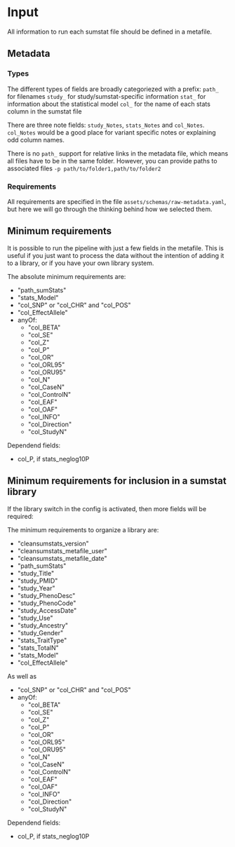# Input
All information to run each sumstat file should be defined in a metafile.

## Metadata

### Types
The different types of fields are broadly categoriezed with a prefix:
`path_` for filenames 
`study_` for study/sumstat-specific information
`stat_` for information about the statistical model 
`col_` for the name of each stats column in the sumstat file

There are three note fields: `study_Notes`, `stats_Notes` and `col_Notes`. `col_Notes` would be a good place for variant specific notes or explaining odd column names.

There is no `path_` support for relative links in the metadata file, which means all files have to be in the same folder. However, you can provide paths to associated files `-p path/to/folder1,path/to/folder2`

### Requirements
All requirements are specified in the file `assets/schemas/raw-metadata.yaml`, but here we will go through the thinking behind how we selected them.

## Minimum requirements
It is possible to run the pipeline with just a few fields in the metafile. This is useful if you just want to process the data without the intention of adding it to a library, or if you have your own library system.

The absolute minimum requirements are:
- "path_sumStats"
- "stats_Model"
- "col_SNP" or "col_CHR" and "col_POS"
- "col_EffectAllele"
- anyOf:
  - "col_BETA"
  - "col_SE"
  - "col_Z"
  - "col_P"
  - "col_OR"
  - "col_ORL95"
  - "col_ORU95"
  - "col_N"
  - "col_CaseN"
  - "col_ControlN"
  - "col_EAF"
  - "col_OAF"
  - "col_INFO"
  - "col_Direction"
  - "col_StudyN"

Dependend fields:
- col_P, if stats_neglog10P

## Minimum requirements for inclusion in a sumstat library
If the library switch in the config is activated, then more fields will be required:

The minimum requirements to organize a library are:
- "cleansumstats_version"
- "cleansumstats_metafile_user"
- "cleansumstats_metafile_date"
- "path_sumStats"
- "study_Title"
- "study_PMID"
- "study_Year"
- "study_PhenoDesc"
- "study_PhenoCode"
- "study_AccessDate"
- "study_Use"
- "study_Ancestry"
- "study_Gender"
- "stats_TraitType"
- "stats_TotalN"
- "stats_Model"
- "col_EffectAllele"

As well as
- "col_SNP" or "col_CHR" and "col_POS"
- anyOf:
  - "col_BETA"
  - "col_SE"
  - "col_Z"
  - "col_P"
  - "col_OR"
  - "col_ORL95"
  - "col_ORU95"
  - "col_N"
  - "col_CaseN"
  - "col_ControlN"
  - "col_EAF"
  - "col_OAF"
  - "col_INFO"
  - "col_Direction"
  - "col_StudyN"

Dependend fields:
- col_P, if stats_neglog10P

